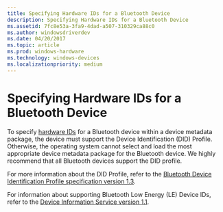 ```yaml
---
title: Specifying Hardware IDs for a Bluetooth Device
description: Specifying Hardware IDs for a Bluetooth Device
ms.assetid: 7fc8e53a-3fa9-4dad-a507-310329ca88c0
ms.author: windowsdriverdev
ms.date: 04/20/2017
ms.topic: article
ms.prod: windows-hardware
ms.technology: windows-devices
ms.localizationpriority: medium
---
```


# Specifying Hardware IDs for a Bluetooth Device


To specify [hardware IDs](hardware-ids.md) for a Bluetooth device within a device metadata package, the device must support the Device Identification (DID) Profile. Otherwise, the operating system cannot select and load the most appropriate device metadata package for the Bluetooth device. We highly recommend that all Bluetooth devices support the DID profile.

For more information about the DID Profile, refer to the [Bluetooth Device Identification Profile specification version 1.3](http://go.microsoft.com/fwlink/p/?linkid=145536).

For information about supporting Bluetooth Low Energy (LE) Device IDs, refer to the [Device Information Service version 1.1](http://go.microsoft.com/fwlink/p/?linkid=242771).

 

 





